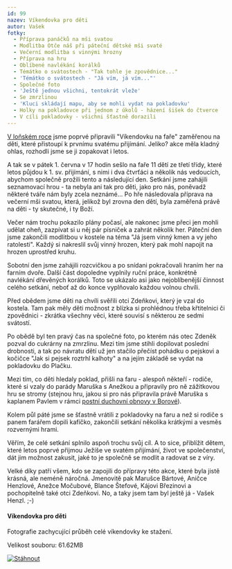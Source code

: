 ```yaml
---
id: 99
nazev: Víkendovka pro děti
autor: Vašek
fotky:
  - Příprava panáčků na mši svatou
  - Modlitba Otče náš při páteční dětské mši svaté
  - Večerní modlitba s vinnými hrozny
  - Příprava na hru
  - Oblíbené navlékání korálků
  - Témátko o svátostech - "Tak tohle je zpovědnice..."
  - 'Témátko o svátostech - "Já vím, já vím..."'
  - Společné foto
  - 'Ještě jednou všichni, tentokrát vleže'
  - Se zmrzlinou
  - 'Kluci skládají mapu, aby se mohli vydat na pokladovku'
  - Holky na pokladovce při jednom z úkolů - házení šišek do čtverce
  - V cíli pokladovky - všichni šťastně dorazili
---
```

<a href="?page=2&idr=6&year=2006">V loňském roce</a> jsme poprvé připravili "Víkendovku na faře" zaměřenou na děti, které přistoupí k prvnímu svatému přijímání. Jeliko? akce měla kladný ohlas, rozhodli jsme se ji zopakovat i letos.<p>
A tak se v pátek 1. června v 17 hodin sešlo na faře 11 dětí ze třetí třídy, které letos půjdou k 1. sv. přijímání, s nimi i dva čtvrťáci a několik nás vedoucích, abychom společně prožili tento a následující den. Setkání jsme zahájili seznamovací hrou - ta nebyla ani tak pro děti, jako pro nás, poněvadž některé tváře nám byly zcela neznámé... Po hře následovala příprava na večerní mši svatou, která, jelikož byl zrovna den dětí, byla zaměřená právě na děti - ty skutečné, i ty Boží.<p>
Večer nám trochu pokazilo plány počasí, ale nakonec jsme přeci jen mohli udělat oheň, zazpívat si u něj pár písniček a zahrát několik her. Páteční den jsme zakončili modlitbou v kostele na téma "Já jsem vinný kmen a vy jeho ratolesti". Každý si nakreslil svůj vinný hrozen, který pak mohl napojit na hrozen uprostřed kruhu.<p>
Sobotní den jsme zahájili rozcvičkou a po snídani pokračovali hraním her na farním dvoře. Další část dopoledne vyplnily ruční práce, konkrétně navlékání dřevěných korálků. Toto se ukázalo asi jako nejoblíbenější činnost celého setkání, neboť až do konce vyplňovalo každou volnou chvíli.<p>
Před obědem jsme děti na chvíli svěřili otci Zdeňkovi, který je vzal do kostela. Tam pak měly děti možnost z blízka si prohlédnou třeba křtitelnici či zpovědnici - zkrátka všechny věci, které souvisí s některou ze sedmi svátostí.<p>
Po obědě byl ten pravý čas na společné foto, po kterém nás otec Zdeněk pozval do cukrárny na zmrzlinu. Mezi tím jsme stihli dopilovat poslední drobnosti, a tak po návratu dětí už jen stačilo přečíst pohádku o pejskovi a kočičce "Jak si pejsek roztrhl kalhoty" a na jejím základě se vydat na pokladovku do Plačku.<p>
Mezi tím, co děti hledaly poklad, přišli na faru - alespoň někteří - rodiče, které si vzaly do parády Maruška s Anežkou a připravily pro ně zážitkovou hru se stromy (stejnou hru, jakou si pro nás připravila právě Maruška s kaplanem Pavlem v rámci <a href="?page=2&idr=3&year=2007">postní duchovní obnovy v Borové</a>).<p>
Kolem půl páté jsme se šťastně vrátili z pokladovky na faru a než si rodiče s panem farářem dopili kafíčko, zakončili setkání několika krátkými a vesměs rozvernými hrami.<p>
Věřím, že celé setkání splnilo aspoň trochu svůj cíl. A to sice, přiblížit dětem, které letos poprvé přijmou Ježíše ve svatém přijímání, život ve společenství, dát jim možnost zakusit, jaké to je společně se modlit a radovat se z víry.<p>
Velké díky patří všem, kdo se zapojili do přípravy této akce, které byla jistě krásná, ale neméně náročná. Jmenovitě pak Marušce Bártové, Aničce Henzlové, Anežce Močubové, Blance Štefové, Kájovi Březinovi a pochopitelně také otci Zdeňkovi. No, a taky jsem tam byl ještě já - Vašek Henzl. ;-)<p>
<p>
<div class='stahnout'><p>
<div><h4 class='left'>Víkendovka pro děti</h4><p>
Fotografie zachycující průběh celé víkendovky ke stažení.</p><p>
Velikost souboru: 61.62MB</p><p>
</div><p>
<a href='http://www.edisk.cz/stahnout-soubor/28176/200706_vikendovka.zip_61.62MB.html'><img src='obr/tlacitko_stahnout_2.png' alt='Stáhnout'></a><p>
</div>
